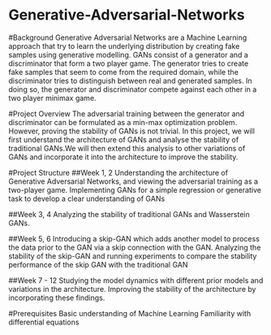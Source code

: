 # Generative-Adversarial-Networks

#Background
Generative Adversarial Networks are a Machine Learning approach that try to learn the underlying distribution by creating fake samples using generative modelling. GANs consist of a generator and a discriminator that form a two player game. The generator tries to create fake samples that seem to come from the required domain, while the discriminator tries to distinguish between real and generated samples. In doing so, the generator and discriminator compete against each other in a two player minimax game. 

#Project Overview
The adversarial training between the generator and discriminator can be formulated as a min-max optimization problem. However, proving the stability of GANs is not trivial. In this project, we will first understand the architecture of GANs and analyse the stability of traditional GANs.We will then extend this analysis to other variations of GANs and incorporate it into the architecture to improve the stability.

#Project Structure
##Week 1, 2 
Understanding the architecture of Generative Adversarial Networks, and viewing the adversarial training as a two-player game.
Implementing GANs for a simple regression or generative task to develop a clear understanding of GANs

##Week 3, 4
Analyzing the stability of traditional GANs and Wasserstein GANs.

##Week 5, 6
Introducing a skip-GAN which adds another model to process the data prior to the GAN via a skip connection with the GAN. Analyzing the stability of the skip-GAN and running experiments to compare the stability performance of the skip GAN with the traditional GAN

##Week 7 - 12
Studying the model dynamics with different prior models and variations in the architecture.
Improving the stability of the architecture by incorporating these findings. 

#Prerequisites
Basic understanding of Machine Learning
Familiarity with differential equations

 
